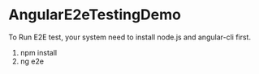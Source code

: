 # AngularE2eTestingDemo

To Run E2E test, your system need to install node.js and angular-cli first.
1. npm install
2. ng e2e
